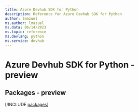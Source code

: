 ```yaml
---
title: Azure Devhub SDK for Python
description: Reference for Azure Devhub SDK for Python
author: lmazuel
ms.author: lmazuel
ms.data: 06/14/2023
ms.topic: reference
ms.devlang: python
ms.service: devhub
---
```

# Azure Devhub SDK for Python - preview
## Packages - preview
[!INCLUDE [packages](devhub-index.md)]